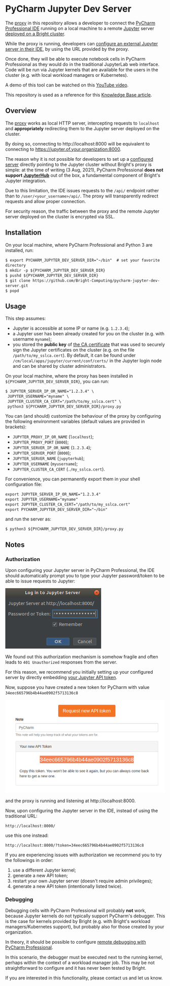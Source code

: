 # PyCharm Jupyter Dev Server

The [proxy](proxy.py) in this repository allows a developer to connect the [PyCharm Professional IDE](https://www.jetbrains.com/pycharm/) running on a local machine to a remote [Jupyter](https://jupyter.org/) server [deployed on a Bright cluster](https://www.brightcomputing.com/blog/understanding-the-bright-cluster-manager-9.1-integration-with-jupyter).

While the proxy is running, developers can [configure an external Jupyter server in their IDE](https://www.jetbrains.com/help/pycharm/configuring-jupyter-notebook.html), by using the URL provided by the proxy.

Once done, they will be able to execute notebook cells in PyCharm Professional as they would do in the traditional JupyterLab web interface.
Code will be run via Jupyter kernels that are available for the users in the cluster (e.g. with local workload managers or Kubernetes).

A demo of this tool can be watched on this [YouTube video](https://www.youtube.com/watch?v=fqOSfwtR1yI).

This repository is used as a reference for this [Knowledge Base article](https://kb.brightcomputing.com/knowledge-base/running-jupyter-kernels-with-pycharm/).


## Overview

The [proxy](proxy.py) works as local HTTP server, intercepting requests to `localhost` and **appropriately** redirecting them to the Jupyter server deployed on the cluster.

By doing so, connecting to http://localhost:8000 will be equivalent to connecting to https://jupyter.of.your.organization:8000.

The reason why it is not possible for developers to set up a [configured server](https://www.jetbrains.com/help/pycharm/configuring-jupyter-notebook.html#configure-server) directly pointing to the Jupyter cluster without Bright's proxy is simple: at the time of writing (3 Aug, 2021), PyCharm Professional **does not support [JupyterHub](https://jupyter.org/hub)** out of the box, a fundamental component of Bright's Jupyter integration.

Due to this limitation, the IDE issues requests to the `/api/` endpoint rather than to `/user/<your_username>/api/`. The proxy will transparently redirect requests and allow proper connection.

For security reason, the traffic between the proxy and the remote Jupyter server deployed on the cluster is encrypted via SSL.


## Installation
On your local machine, where PyCharm Professional and Python 3 are installed, run:

```
$ export PYCHARM_JUPYTER_DEV_SERVER_DIR="~/bin"  # set your favorite directory
$ mkdir -p ${PYCHARM_JUPYTER_DEV_SERVER_DIR}
$ pushd ${PYCHARM_JUPYTER_DEV_SERVER_DIR}
$ git clone https://github.com/Bright-Computing/pycharm-jupyter-dev-server.git
$ popd
```

## Usage
This step assumes:
* Jupyter is accessible at some IP or name (e.g. `1.2.3.4`); 
* a Jupyter user has been already created for you on the cluster (e.g. with username `myname`);
* you stored the **public key** of [the CA certificate](https://en.wikipedia.org/wiki/Certificate_authority) that was used to securely sign the Jupyter certificates on the cluster (e.g. on the file `/path/to/my_sslca.cert`). By default, it can be found under `/cm/local/apps/jupyter/current/conf/certs/` in the Jupyter login node and can be shared by cluster administrators.

On your local machine, where the proxy has been installed in `${PYCHARM_JUPYTER_DEV_SERVER_DIR}`, you can run: 

```
$ JUPYTER_SERVER_IP_OR_NAME="1.2.3.4" \
 JUPYTER_USERNAME="myname" \
 JUPYTER_CLUSTER_CA_CERT="/path/to/my_sslca.cert" \
 python3 ${PYCHARM_JUPYTER_DEV_SERVER_DIR}/proxy.py
```

You can (and should) customize the behaviour of the proxy by configuring the following environment variables (default values are provided in brackets):

* `JUPYTER_PROXY_IP_OR_NAME` (`localhost`);
* `JUPYTER_PROXY_PORT` (`8000`);
* `JUPYTER_SERVER_IP_OR_NAME` (`1.2.3.4`);
* `JUPYTER_SERVER_PORT` (`8000`);
* `JUPYTER_SERVER_NAME` (`jupyterhub`);
* `JUPYTER_USERNAME` (`myusername`);
* `JUPYTER_CLUSTER_CA_CERT` (`./my_sslca.cert`).

For convenience, you can permanently export them in your shell configuration file:
```
export JUPYTER_SERVER_IP_OR_NAME="1.2.3.4"
export JUPYTER_USERNAME="myname"
export JUPYTER_CLUSTER_CA_CERT="/path/to/my_sslca.cert"
export PYCHARM_JUPYTER_DEV_SERVER_DIR="~/bin"
```
and run the server as:
```
$ python3 ${PYCHARM_JUPYTER_DEV_SERVER_DIR}/proxy.py
```

## Notes

### Authorization

Upon configuring your Jupyter server in PyCharm Professional, the IDE should automatically prompt you to type your Jupyter password/token to be able to issue requests to Jupyter:

![pycharm popup login](doc/pycharm_popup_login.png)

We found out this authorization mechanism is somehow fragile and often leads to `401 Unauthorized` responses from the server.

For this reason, we recommend you initially setting up your configured server by directly embedding [your Jupyter API token](https://jupyterhub.readthedocs.io/en/stable/reference/rest.html).

Now, suppose you have created a new token for PyCharm with value `34eec665796b4b44ae0902f5713136c8`

![jupyterhub request token](doc/jupyterhub_request_token.png)

and the proxy is running and listening at http://localhost:8000.

Now, upon configuring the Jupyter server in the IDE, instead of using the traditional URL:
```
http://localhost:8000/
```
use this one instead:
```
http://localhost:8000/?token=34eec665796b4b44ae0902f5713136c8
```

If you are experiencing issues with authorization we recommend you to try the followings in order:
1. use a different Jupyter kernel;
2. generate a new API token;
3. restart your own Jupyter server (doesn't require admin privileges);
4. generate a new API token (intentionally listed twice).


### Debugging

Debugging cells with PyCharm Professional will probably **not** work, because Jupyter kernels do not typically support PyCharm's debugger.
This is the case for kernels provided by Bright (e.g. with Bright's workload managers/Kubernetes support), but probably also for those created by your organization.

In theory, it should be possible to configure [remote debugging with PyCharm Professional](https://www.jetbrains.com/help/pycharm/remote-debugging-with-product.html).

In this scenario, the debugger must be executed next to the running kernel, perhaps within the context of a workload manager job.
This may be not straightforward to configure and it has never been tested by Bright.

If you are interested in this functionality, please contact us and let us know.
